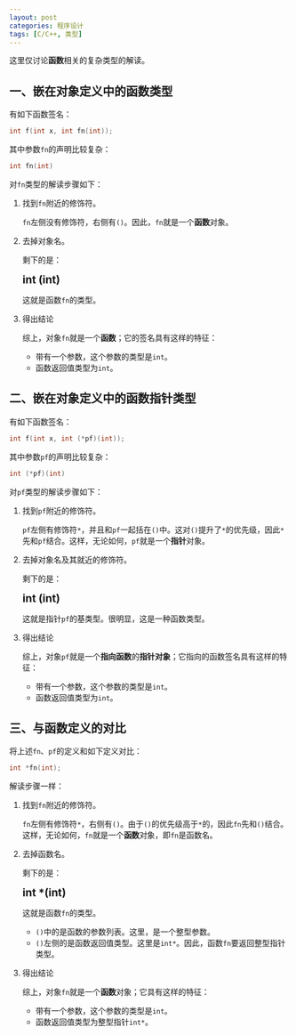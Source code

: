 ```yaml
---
layout: post
categories: 程序设计
tags: [C/C++, 类型]
---
```


这里仅讨论**函数**相关的复杂类型的解读。

## 一、嵌在对象定义中的函数类型
有如下函数签名：
```C
int f(int x, int fn(int));
```
其中参数`fn`的声明比较复杂：
```C
int fn(int)
```
对`fn`类型的解读步骤如下：
1. 找到`fn`附近的修饰符。

    `fn`左侧没有修饰符，右侧有`()`。因此，`fn`就是一个**函数**对象。

2. 去掉对象名。

    剩下的是：
    <div style="font-size: 1.2rem; font-weight: bold;">int (int)</div>

    这就是函数`fn`的类型。

3. 得出结论

    综上，对象`fn`就是一个**函数**；它的签名具有这样的特征：
    - 带有一个参数，这个参数的类型是`int`。
    - 函数返回值类型为`int`。

## 二、嵌在对象定义中的函数指针类型
有如下函数签名：
```C
int f(int x, int (*pf)(int));
```
其中参数`pf`的声明比较复杂：
```C
int (*pf)(int)
```
对`pf`类型的解读步骤如下：
1. 找到`pf`附近的修饰符。
    
    `pf`左侧有修饰符`*`，并且和`pf`一起括在`()`中。这对`()`提升了`*`的优先级，因此`*`先和`pf`结合。这样，无论如何，`pf`就是一个**指针**对象。

2. 去掉对象名及其就近的修饰符。

    剩下的是：
    <div style="font-size: 1.2rem; font-weight: bold;">int (int)</div>

    这就是指针`pf`的基类型。很明显，这是一种函数类型。

3. 得出结论

    综上，对象`pf`就是一个**指向函数**的**指针对象**；它指向的函数签名具有这样的特征：
    - 带有一个参数，这个参数的类型是`int`。
    - 函数返回值类型为`int`。

## 三、与函数定义的对比
将上述`fn`、`pf`的定义和如下定义对比：
```C
int *fn(int);
```
解读步骤一样：
1. 找到`fn`附近的修饰符。
    
    `fn`左侧有修饰符`*`，右侧有`()`。由于`()`的优先级高于`*`的，因此`fn`先和`()`结合。这样，无论如何，`fn`就是一个**函数**对象，即`fn`是函数名。

2. 去掉函数名。

    剩下的是：
    <div style="font-size: 1.2rem; font-weight: bold;">int *(int)</div>

    这就是函数`fn`的类型。
    - `()`中的是函数的参数列表。这里，是一个整型参数。
    - `()`左侧的是函数返回值类型。这里是`int*`。因此，函数`fn`要返回整型指针类型。

3. 得出结论

    综上，对象`fn`就是一个**函数**对象；它具有这样的特征：
    - 带有一个参数，这个参数的类型是`int`。
    - 函数返回值类型为整型指针`int*`。
